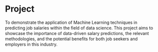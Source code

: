 # Project
To demonstrate the application of Machine Learning techniques  in predicting job salaries within the ﬁeld of data science. This  project aims to showcase the importance of data-driven  salary predictions, the relevant methodologies, and the  potential beneﬁts for both job seekers and employers in this  industry.  
